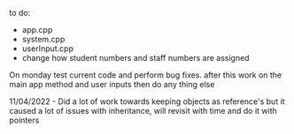 to do:
+ app.cpp
+ system.cpp
+ userInput.cpp
+ change how student numbers and staff numbers are assigned


On monday test current code and perform bug fixes.
after this work on the main app method and user inputs
then do any thing else 

11/04/2022 - Did a lot of work towards keeping objects as reference's but it caused a lot of issues with inheritance, will revisit with time and do it with pointers